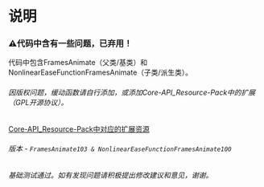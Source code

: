 # 说明

### ⚠代码中含有一些问题，已弃用！

代码中包含FramesAnimate（父类/基类）和NonlinearEaseFunctionFramesAnimate（子类/派生类）。
###### 因版权问题，缓动函数请自行添加，或添加Core-API_Resource-Pack中的扩展（GPL开源协议）。
[Core-API_Resource-Pack中对应的扩展资源](https://github.com/Qck320923/Core-API_Resource-Pack/blob/main/API%20resource-pack/NonlinearEaseFunctionFramesAnimate/EaseAnimateFunctions.js)

###### 版本 - `FramesAnimate103 & NonlinearEaseFunctionFramesAnimate100`

###### 基础测试通过。如有发现问题请积极提出修改建议和意见，谢谢。
